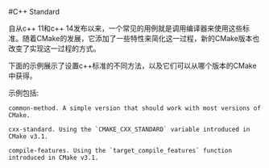 #C++ Standard

自从c++ 11和c++ 14发布以来，一个常见的用例就是调用编译器来使用这些标准。随着CMake的发展，它添加了一些特性来简化这一过程，新的CMake版本也改变了实现这一过程的方式。

下面的示例展示了设置c++标准的不同方法，以及它们可以从哪个版本的CMake中获得。

示例包括:

    common-method. A simple version that should work with most versions of CMake.

    cxx-standard. Using the `CMAKE_CXX_STANDARD` variable introduced in CMake v3.1.

    compile-features. Using the `target_compile_features` function introduced in CMake v3.1.
